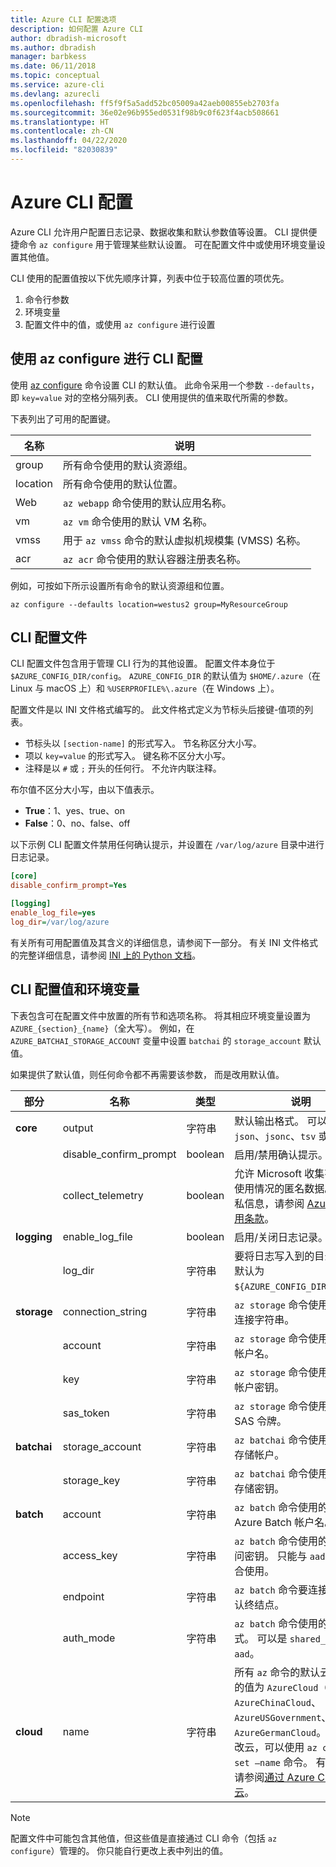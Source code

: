 ```yaml
---
title: Azure CLI 配置选项
description: 如何配置 Azure CLI
author: dbradish-microsoft
ms.author: dbradish
manager: barbkess
ms.date: 06/11/2018
ms.topic: conceptual
ms.service: azure-cli
ms.devlang: azurecli
ms.openlocfilehash: ff5f9f5a5add52bc05009a42aeb00855eb2703fa
ms.sourcegitcommit: 36e02e96b955ed0531f98b9c0f623f4acb508661
ms.translationtype: HT
ms.contentlocale: zh-CN
ms.lasthandoff: 04/22/2020
ms.locfileid: "82030839"
---
```

# <a name="azure-cli-configuration"></a>Azure CLI 配置

Azure CLI 允许用户配置日志记录、数据收集和默认参数值等设置。
CLI 提供便捷命令 `az configure` 用于管理某些默认设置。 可在配置文件中或使用环境变量设置其他值。

CLI 使用的配置值按以下优先顺序计算，列表中位于较高位置的项优先。

1. 命令行参数
2. 环境变量
3. 配置文件中的值，或使用 `az configure` 进行设置

## <a name="cli-configuration-with-az-configure"></a>使用 az configure 进行 CLI 配置

使用 [az configure](/cli/azure/reference-index#az-configure) 命令设置 CLI 的默认值。
此命令采用一个参数 `--defaults`，即 `key=value` 对的空格分隔列表。 CLI 使用提供的值来取代所需的参数。

下表列出了可用的配置键。

| 名称 | 说明 |
|------|-------------|
| group | 所有命令使用的默认资源组。 |
| location | 所有命令使用的默认位置。 |
| Web | `az webapp` 命令使用的默认应用名称。 |
| vm | `az vm` 命令使用的默认 VM 名称。 |
| vmss | 用于 `az vmss` 命令的默认虚拟机规模集 (VMSS) 名称。 |
| acr | `az acr` 命令使用的默认容器注册表名称。 |

例如，可按如下所示设置所有命令的默认资源组和位置。

```azurecli-interactive
az configure --defaults location=westus2 group=MyResourceGroup
```

## <a name="cli-configuration-file"></a>CLI 配置文件

CLI 配置文件包含用于管理 CLI 行为的其他设置。 配置文件本身位于 `$AZURE_CONFIG_DIR/config`。 `AZURE_CONFIG_DIR` 的默认值为 `$HOME/.azure`（在 Linux 与 macOS 上）和 `%USERPROFILE%\.azure`（在 Windows 上）。

配置文件是以 INI 文件格式编写的。 此文件格式定义为节标头后接键-值项的列表。

* 节标头以 `[section-name]` 的形式写入。 节名称区分大小写。
* 项以 `key=value` 的形式写入。 键名称不区分大小写。
* 注释是以 `#` 或 `;` 开头的任何行。 不允许内联注释。

布尔值不区分大小写，由以下值表示。

* __True__：1、yes、true、on
* __False__：0、no、false、off

以下示例 CLI 配置文件禁用任何确认提示，并设置在 `/var/log/azure` 目录中进行日志记录。

```ini
[core]
disable_confirm_prompt=Yes

[logging]
enable_log_file=yes
log_dir=/var/log/azure
```

有关所有可用配置值及其含义的详细信息，请参阅下一部分。 有关 INI 文件格式的完整详细信息，请参阅 [INI 上的 Python 文档](https://docs.python.org/3/library/configparser.html#supported-ini-file-structure)。

## <a name="cli-configuration-values-and-environment-variables"></a>CLI 配置值和环境变量

下表包含可在配置文件中放置的所有节和选项名称。 将其相应环境变量设置为 `AZURE_{section}_{name}`（全大写）。 例如，在 `AZURE_BATCHAI_STORAGE_ACCOUNT` 变量中设置 `batchai` 的 `storage_account` 默认值。

如果提供了默认值，则任何命令都不再需要该参数， 而是改用默认值。

| 部分 | 名称      | 类型 | 说明|
|---------|-----------|------|------------|
| __core__ | output | 字符串 | 默认输出格式。 可以是 `json`、`jsonc`、`tsv` 或 `table`。 |
| | disable\_confirm\_prompt | boolean | 启用/禁用确认提示。 |
| | collect\_telemetry | boolean | 允许 Microsoft 收集有关 CLI 使用情况的匿名数据。 有关隐私信息，请参阅 [Azure CLI 使用条款](https://aka.ms/AzureCliLegal)。 |
| __logging__ | enable\_log\_file | boolean | 启用/关闭日志记录。 |
| | log\_dir | 字符串 | 要将日志写入到的目录。 此值默认为 `${AZURE_CONFIG_DIR}/logs`。 |
| __storage__ | connection\_string | 字符串 | `az storage` 命令使用的默认连接字符串。 |
| | account | 字符串 | `az storage` 命令使用的默认帐户名。 |
| | key | 字符串 | `az storage` 命令使用的默认帐户密钥。 |
| | sas\_token | 字符串 | `az storage` 命令使用的默认 SAS 令牌。 |
| __batchai__ | storage\_account | 字符串 | `az batchai` 命令使用的默认存储帐户。 |
| | storage\_key | 字符串 | `az batchai` 命令使用的默认存储密钥。 |
| __batch__ | account | 字符串 | `az batch` 命令使用的默认 Azure Batch 帐户名。 |
| | access\_key | 字符串 | `az batch` 命令使用的默认访问密钥。 只能与 `aad` 授权配合使用。 |
| | endpoint | 字符串 | `az batch` 命令要连接到的默认终结点。 |
| | auth\_mode | 字符串 | `az batch` 命令使用的授权模式。 可以是 `shared_key` 或 `aad`。 |
| __cloud__ | name | 字符串 | 所有 `az` 命令的默认云。  可能的值为 `AzureCloud`（默认）、`AzureChinaCloud`、`AzureUSGovernment`、`AzureGermanCloud`。 若要更改云，可以使用 `az cloud set –name` 命令。  有关示例，请参阅[通过 Azure CLI 管理云](manage-clouds-azure-cli.md)。 |

> [!NOTE]
> 配置文件中可能包含其他值，但这些值是直接通过 CLI 命令（包括 `az configure`）管理的。 你只能自行更改上表中列出的值。
